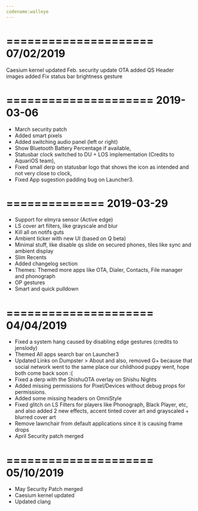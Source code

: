 ```yaml
---
codename:walleye
---
```

=====================
    07/02/2019
=====================

Caesium kernel updated
Feb. security update
OTA added
QS Header images added
Fix status bar brightness gesture

=====================
    2019-03-06
=====================
 * March security patch
 * Added smart pixels
 * Added switching audio panel (left or right)
 * Show Bluetooth Battery Percentage if available,
 * Statusbar clock switched to DU + LOS implementation (Credits to AquariOS team),
 * Fixed small derp on statusbar logo that shows the icon as intended and not very close to clock,
 * Fixed App sugestion padding bug on Launcher3.

==============
  2019-03-29 
==============

 * Support for elmyra sensor (Active edge)
 * LS cover art filters, like grayscale and blur
 * Kill all on notifs guts
 * Ambient ticker with new UI (based on Q beta)
 * Minimal stuff, like disable qs slide on secured phones, tiles like sync 
and ambient display
 * Slim Recents
 * Added changelog section
 * Themes: Themed more apps like OTA, Dialer, Contacts, File manager and 
phonograph
 * OP gestures
 * Smart and quick pulldown

=====================
    04/04/2019 
===================== 
* Fixed a system hang caused by disabling edge gestures (credits to jenslody) 
* Themed All apps search bar on Launcher3 
* Updated Links on Dumpster > About and also, removed G+ because that social network went to the same place our childhood puppy went, hope both come back soon :( 
* Fixed a derp with the ShishuOTA overlay on Shishu Nights 
* Added missing permissions for Pixel/Devices without debug props for permissions. 
* Added some missing headers on OmniStyle 
* Fixed glitch on LS Filters for players like Phonograph, Black Player, etc, and also added 2 new effects, accent tinted cover art and grayscaled + blurred cover art 
* Remove lawnchair from default applications since it is causing frame drops
* April Security patch merged

=====================                                             
    05/10/2019                                                                                               
=====================                                
* May Security Patch merged                               
* Caesium kernel updated           
* Updated clang
